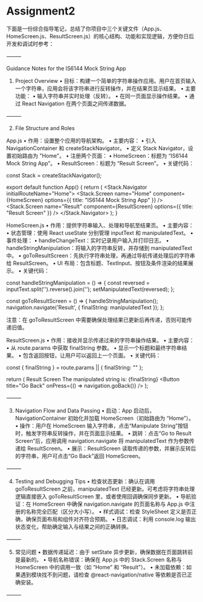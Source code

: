 # Assignment2
下面是一份综合指导笔记，总结了你项目中三个关键文件（App.js、HomeScreen.js、ResultScreen.js）的核心结构、功能和实现逻辑，方便你日后开发和调试时参考：

⸻

Guidance Notes for the IS6144 Mock String App

1. Project Overview
	•	目标：构建一个简单的字符串操作应用。用户在首页输入一个字符串，应用会将该字符串进行反转操作，并在结果页显示结果。
	•	主要功能：
	•	输入字符串并实时处理（反转）。
	•	在同一页面显示操作结果。
	•	通过 React Navigation 在两个页面之间传递数据。

⸻

2. File Structure and Roles

App.js
	•	作用：设置整个应用的导航架构。
	•	主要内容：
	•	引入 NavigationContainer 和 createStackNavigator。
	•	定义 Stack Navigator，设置初始路由为 "Home"。
	•	注册两个页面：
	•	HomeScreen：标题为 “IS6144 Mock String App”。
	•	ResultScreen：标题为 “Result Screen”。
	•	关键代码：

const Stack = createStackNavigator();

export default function App() {
  return (
    <NavigationContainer>
      <Stack.Navigator initialRouteName="Home">
        <Stack.Screen
          name="Home"
          component={HomeScreen}
          options={{ title: "IS6144 Mock String App" }}
        />
        <Stack.Screen
          name="Result"
          component={ResultScreen}
          options={{ title: "Result Screen" }}
        />
      </Stack.Navigator>
    </NavigationContainer>
  );
}



HomeScreen.js
	•	作用：提供字符串输入、处理和导航至结果页。
	•	主要内容：
	•	状态管理：使用 React useState 分别管理 inputText 和 manipulatedText。
	•	事件处理：
	•	handleChangeText：实时记录用户输入并打印日志。
	•	handleStringManipulation：将输入的字符串反转，并存储到 manipulatedText 中。
	•	goToResultScreen：先执行字符串处理，再通过导航传递处理后的字符串给 ResultScreen。
	•	UI 布局：包含标题、TextInput、按钮及条件渲染的结果展示。
	•	关键代码：

const handleStringManipulation = () => {
  const reversed = inputText.split('').reverse().join('');
  setManipulatedText(reversed);
};

const goToResultScreen = () => {
  handleStringManipulation();
  navigation.navigate('Result', { finalString: manipulatedText });
};

注意：在 goToResultScreen 中需要确保处理结果已更新后再传递，否则可能传递旧值。

ResultScreen.js
	•	作用：接收并显示传递过来的字符串操作结果。
	•	主要内容：
	•	从 route.params 中获取 finalString 参数。
	•	显示一个标题和最终字符串结果。
	•	包含返回按钮，让用户可以返回上一个页面。
	•	关键代码：

const { finalString } = route.params || { finalString: "" };

return (
  <View style={styles.container}>
    <Text style={styles.title}>Result Screen</Text>
    <Text style={styles.result}>
      The manipulated string is: {finalString}
    </Text>
    <Button title="Go Back" onPress={() => navigation.goBack()} />
  </View>
);



⸻

3. Navigation Flow and Data Passing
	•	启动：App 启动后，NavigationContainer 初始化并加载 HomeScreen（初始路由为 “Home”）。
	•	操作：用户在 HomeScreen 输入字符串，点击“Manipulate String”按钮时，触发字符串反转操作，并在页面显示结果。
	•	跳转：点击“Go to Result Screen”后，应用调用 navigation.navigate 将 manipulatedText 作为参数传递给 ResultScreen。
	•	展示：ResultScreen 读取传递的参数，并展示反转后的字符串，用户可点击“Go Back”返回 HomeScreen。

⸻

4. Testing and Debugging Tips
	•	检查状态更新：确认在调用 goToResultScreen 之前，manipulatedText 已经更新。可考虑将字符串处理逻辑直接嵌入 goToResultScreen 里，或者使用回调确保同步更新。
	•	导航验证：在 HomeScreen 中确保 navigation.navigate 的页面名称与 App.js 中注册的名称完全匹配（区分大小写）。
	•	样式调试：检查 StyleSheet 定义是否正确，确保页面布局和组件对齐符合预期。
	•	日志调试：利用 console.log 输出状态变化，帮助确定输入与结果之间的正确转换。

⸻

5. 常见问题
	•	数据传递延迟：由于 setState 异步更新，确保数据在页面跳转前是最新的。
	•	导航名称错误：确保在 App.js 中的 Stack.Screen 名称与 HomeScreen 中的调用一致（如 “Home” 和 “Result”）。
	•	未加载依赖：如果遇到模块找不到问题，请检查 @react-navigation/native 等依赖是否已正确安装。

⸻

